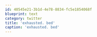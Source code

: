 ```yaml
---
id: 40545e21-3b1d-4e78-8834-fc5e1854068f
blueprint: text
category: twitter
title: 'exhausted. bed'
caption: 'exhausted. bed'
---
```


